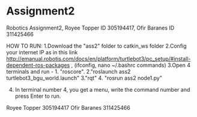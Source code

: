 # Assignment2
Robotics Assignment2, Royee Topper ID 305194417, Ofir Baranes ID 311425466

HOW TO RUN:
1.Download the "ass2" folder to catkin_ws folder
2.Config your internet IP as in this link http://emanual.robotis.com/docs/en/platform/turtlebot3/pc_setup/#install-dependent-ros-packages , (ifconfig, nano ~/.bashrc commands)
3.Open 4 terminals and run - 1. "roscore". 2."roslaunch ass2 turtlebot3_bgu_world.launch"
3."rqt" 4. "rosrun ass2 node1.py"

4. In terminal number 4, you get a menu, write the command number and press Enter to run.

Royee Topper 305194417
Ofir Baranes 311425466
